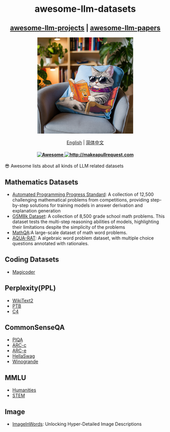 <div align="center">
  <h1 align="center">awesome-llm-datasets</h1>
  <h2 align="center">
    <a href="https://github.com/InfiniteAICreations/awesome-llm-projects" target="_blank">awesome-llm-projects</a> |
    <a href="https://github.com/InfiniteAICreations/awesome-llm-papers" target="_blank">awesome-llm-papers</a>
  </h2>
  <img src="./logo.png" alt="Logo" width="300" height="300" />
  <p>
      <a href="https://github.com/InfiniteAICreations/awesome-llm-datasets">English</a> | <a href="https://github.com/InfiniteAICreations/awesome-llm-datasets/blob/main/README.zh_CN.md">简体中文</a>
  </p>

  <h4 align="center">
    <a href="https://awesome.re">
      <img src="https://awesome.re/badge.svg" alt="Awesome" />
    </a>
    <a href="http://makeapullrequest.com">
      <img src="https://img.shields.io/badge/PRs-welcome-brightgreen.svg?style=flat-square" alt="http://makeapullrequest.com" />
    </a>
  </h4>
</div>

😎 Awesome lists about all kinds of LLM related datasets

## Mathematics Datasets
- [Automated Programming Progress Standard](https://github.com/hendrycks/apps): A collection of 12,500 challenging mathematical problems from competitions, providing step-by-step solutions for training models in answer derivation and explanation generation
- [GSM8k Dataset](https://github.com/openai/grade-school-math): A collection of 8,500 grade school math problems. This dataset tests the multi-step reasoning abilities of models, highlighting their limitations despite the simplicity of the problems
- [MathQA](https://math-qa.github.io/math-QA/):A large-scale dataset of math word problems.
- [AQUA-RAT](https://github.com/google-deepmind/AQuA): A algebraic word problem dataset, with multiple choice questions annotated with rationales.

## Coding Datasets
- [Magicoder](https://github.com/ise-uiuc/magicoder)

## Perplexity(PPL)
- [WikiText2](https://huggingface.co/datasets/mindchain/wikitext2)
- [PTB](https://physionet.org/content/ptbdb/1.0.0/)
- [C4](https://huggingface.co/datasets/c4)

## CommonSenseQA
- [PIQA](https://huggingface.co/datasets/piqa)
- [ARC-c](https://allenai.org/data/arc)
- [ARC-e](https://leaderboard.allenai.org/arc_easy/submissions/get-started)
- [HellaSwag](https://rowanzellers.com/hellaswag/)
- [Winogrande](https://huggingface.co/datasets/winogrande)

## MMLU
- [Humanities](https://cdh.princeton.edu/research/resources/humanities-datasets/)
- [STEM](https://huggingface.co/datasets/stemdataset/STEM)

## Image
- [ImageInWords](https://github.com/google/imageinwords): Unlocking Hyper-Detailed Image Descriptions
